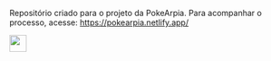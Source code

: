 Repositório criado para o projeto da PokeArpia. Para acompanhar o processo, acesse: https://pokearpia.netlify.app/

<img src=https://github.com/TheDudeThatCode/TheDudeThatCode/blob/master/Assets/Developer.gif width="30px">
